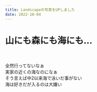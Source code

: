 ```yaml
---
title: Landscapeの写真をUPしました
date: 2022-10-04
---
```


# 山にも森にも海にも…

<br>
<br>
全然行ってないなぁ<br>
実家の近くの海なのになぁ <br>
そう言えば中2以来海で泳いだ事がない<br>
海は好きだが入るのは大嫌い

